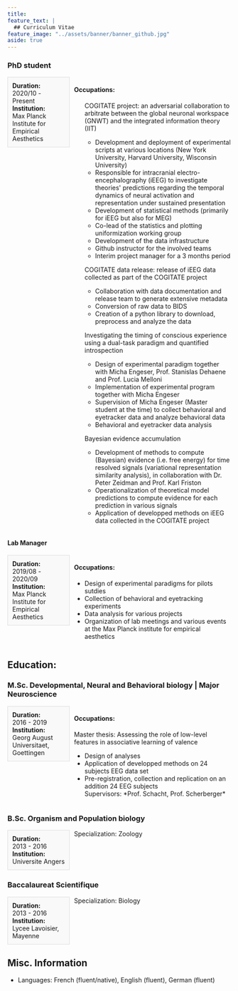 ```yaml
---
title: 
feature_text: |
  ## Curriculum Vitae
feature_image: "../assets/banner/banner_github.jpg"
aside: true
---
```


### PhD student
<div style="display: flex; align-items: flex-start;">
  <div style="flex: 1; border: 1px solid #ddd; padding: 10px; margin-right: 10px; background-color: #f9f9f9;">
    <strong>Duration:</strong><br>
    2020/10 - Present<br>
    <strong>Institution:</strong><br>
    Max Planck Institute for Empirical Aesthetics
  </div>
  <div style="flex: 3;">
    <h4>Occupations:</h4>
    <ul>
      COGITATE project: an adversarial collaboration to arbitrate between the global neuronal workspace (GNWT) and the integrated information theory (IIT)
      <ul>
        <li>Development and deployment of experimental scripts at various locations (New York University, Harvard University, Wisconsin University)</li>
        <li>Responsible for intracranial electro-encephalography (iEEG) to investigate theories' predictions regarding the temporal dynamics of neural activation and representation under sustained presentation</li>
        <li>Development of statistical methods (primarily for iEEG but also for MEG)</li>
        <li>Co-lead of the statistics and plotting uniformization working group</li>
        <li>Development of the data infrastructure</li>
        <li>Github instructor for the involved teams</li>
        <li>Interim project manager for a 3 months period</li>
      </ul>
    </ul>
    <ul>
       COGITATE data release: release of iEEG data collected as part of the COGITATE project
      <ul>
        <li>Collaboration with data documentation and release team to generate extensive metadata</li>
        <li>Conversion of raw data to BIDS</li>
        <li>Creation of a python library to download, preprocess and analyze the data</li>
      </ul>
    </ul>
    <ul>
      Investigating the timing of conscious experience using a dual-task paradigm and quantified introspection
      <ul>
        <li>Design of experimental paradigm together with Micha Engeser, Prof. Stanislas Dehaene and Prof. Lucia Melloni</li>
        <li>Implementation of experimental program together with Micha Engeser</li>
        <li>Supervision of Micha Engeser (Master student at the time) to collect behavioral and eyetracker data and analyze behavioral data</li>
        <li>Behavioral and eyetracker data analysis</li>
      </ul>
    </ul>
    <ul>
      Bayesian evidence accumulation
      <ul>
        <li>Development of methods to compute (Bayesian) evidence (i.e. free energy) for time resolved signals (variational representation similarity analysis), in collaboration with Dr. Peter Zeidman and Prof. Karl Friston</li>
        <li>Operationalization of theoretical model predictions to compute evidence for each prediction in various signals</li>
        <li>Application of developped methods on iEEG data collected in the COGITATE project </li>
      </ul>
    </ul>
  </div>
</div>

#### Lab Manager
<div style="display: flex; align-items: flex-start;">
  <div style="flex: 1; border: 1px solid #ddd; padding: 10px; margin-right: 10px; background-color: #f9f9f9;">
    <strong>Duration:</strong><br>
    2019/08 - 2020/09<br>
    <strong>Institution:</strong><br>
    Max Planck Institute for Empirical Aesthetics
  </div>
  <div style="flex: 3;">
    <h4>Occupations:</h4>
    <ul>
      <li>Design of experimental paradigms for pilots sutdies</li>
      <li>Collection of behavioral and eyetracking experiments</li>
      <li>Data analysis for various projects</li>
      <li>Organization of lab meetings and various events at the Max Planck institute for empirical aesthetics</li>
    </ul>
  </div>
</div>


## Education:

### M.Sc. Developmental, Neural and Behavioral biology | Major Neuroscience
<div style="display: flex; align-items: flex-start;">
  <div style="flex: 1; border: 1px solid #ddd; padding: 10px; margin-right: 10px; background-color: #f9f9f9;">
    <strong>Duration:</strong><br>
    2016 - 2019<br>
    <strong>Institution:</strong><br>
    Georg August Universitaet, Goettingen
  </div>
  <div style="flex: 3;">
    <h4>Occupations:</h4>
    Master thesis: Assessing the role of low-level features in associative learning of valence
    <ul>
      <li>Design of analyses</li>
      <li>Application of developped methods on 24 subjects EEG data set</li>
      <li>Pre-registration, collection and replication on an addition 24 EEG subjects</li>
      Supervisors: *Prof. Schacht, Prof. Scherberger*
    </ul>
  </div>
</div>

### B.Sc. Organism and Population biology
<div style="display: flex; align-items: flex-start;">
  <div style="flex: 1; border: 1px solid #ddd; padding: 10px; margin-right: 10px; background-color: #f9f9f9;">
    <strong>Duration:</strong><br>
    2013 - 2016<br>
    <strong>Institution:</strong><br>
    Universite Angers
  </div>
  <div style="flex: 3;">
    Specialization: Zoology
  </div>
</div>

### Baccalaureat Scientifique
<div style="display: flex; align-items: flex-start;">
  <div style="flex: 1; border: 1px solid #ddd; padding: 10px; margin-right: 10px; background-color: #f9f9f9;">
    <strong>Duration:</strong><br>
    2013 - 2016<br>
    <strong>Institution:</strong><br>
    Lycee Lavoisier, Mayenne
  </div>
  <div style="flex: 3;">
    Specialization: Biology
  </div>
</div>

## Misc. Information
* Languages: French (fluent/native), English (fluent), German (fluent)
  